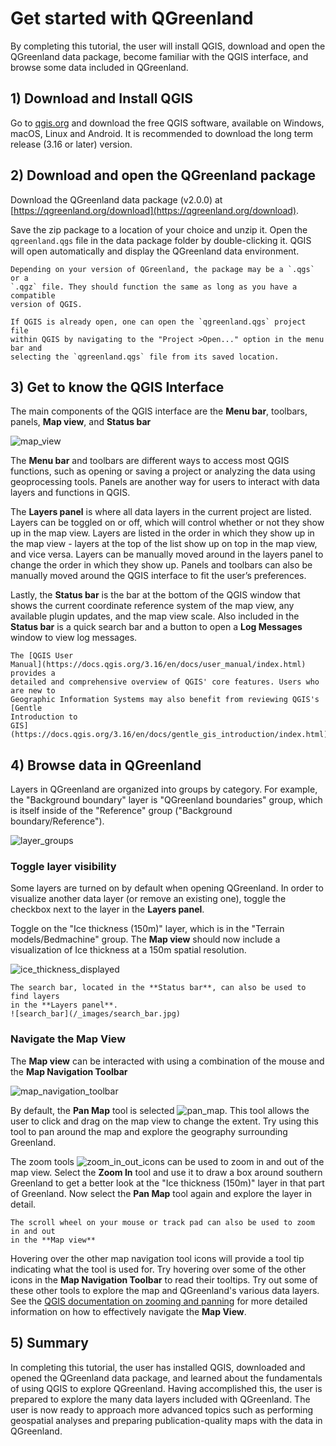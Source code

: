 # Get started with QGreenland

By completing this tutorial, the user will install QGIS, download and open the
QGreenland data package, become familiar with the QGIS interface, and browse
some data included in QGreenland.

## 1) Download and Install QGIS

Go to [qgis.org](https://qgis.org) and download the free QGIS software,
available on Windows, macOS, Linux and Android. It is recommended to download
the long term release (3.16 or later) version.

## 2) Download and open the QGreenland package

Download the QGreenland data package (v2.0.0) at
[https://qgreenland.org/download](https://qgreenland.org/download).

Save the zip package to a location of your choice and unzip it. Open the
`qgreenland.qgs` file in the data package folder by double-clicking it. QGIS
will open automatically and display the QGreenland data environment.


```{note}
Depending on your version of QGreenland, the package may be a `.qgs` or a
`.qgz` file. They should function the same as long as you have a compatible
version of QGIS.
```


```{note}
If QGIS is already open, one can open the `qgreenland.qgs` project file
within QGIS by navigating to the "Project >Open..." option in the menu bar and
selecting the `qgreenland.qgs` file from its saved location.
```


## 3) Get to know the QGIS Interface

The main components of the QGIS interface are the **Menu bar**, toolbars, panels,
**Map view**, and **Status bar**

![map_view](/_images/map_view.jpg)

The **Menu bar** and toolbars are different ways to access most QGIS functions, such
as opening or saving a project or analyzing the data using geoprocessing
tools. Panels are another way for users to interact with data layers and
functions in QGIS.

The **Layers panel** is where all data layers in the current project are
listed. Layers can be toggled on or off, which will control whether or not they
show up in the map view. Layers are listed in the order in which they show up in
the map view - layers at the top of the list show up on top in the map view, and
vice versa. Layers can be manually moved around in the layers panel to change
the order in which they show up. Panels and toolbars can also be manually moved
around the QGIS interface to fit the user’s preferences.

Lastly, the **Status bar** is the bar at the bottom of the QGIS window that shows
the current coordinate reference system of the map view, any available plugin
updates, and the map view scale. Also included in the **Status bar** is a quick
search bar and a button to open a **Log Messages** window to view log messages.


```{note}
The [QGIS User
Manual](https://docs.qgis.org/3.16/en/docs/user_manual/index.html) provides a
detailed and comprehensive overview of QGIS' core features. Users who are new to
Geographic Information Systems may also benefit from reviewing QGIS's [Gentle
Introduction to
GIS](https://docs.qgis.org/3.16/en/docs/gentle_gis_introduction/index.html)
```


## 4) Browse data in QGreenland

Layers in QGreenland are organized into groups by category. For example, the
"Background boundary" layer is "QGreenland boundaries" group, which is itself
inside of the "Reference" group ("Background boundary/Reference").

![layer_groups](/_images/layer_groups.jpg)

### Toggle layer visibility

Some layers are turned on by default when opening QGreenland. In order to
visualize another data layer (or remove an existing one), toggle the checkbox
next to the layer in the **Layers panel**.

Toggle on the "Ice thickness (150m)" layer, which is in the "Terrain
models/Bedmachine" group. The **Map view** should now include a visualization of
Ice thickness at a 150m spatial resolution.

![ice_thickness_displayed](/_images/ice_thickness_displayed.jpg)


```{note}
The search bar, located in the **Status bar**, can also be used to find layers
in the **Layers panel**.
![search_bar](/_images/search_bar.jpg)
```


### Navigate the Map View

The **Map view** can be interacted with using a combination of the mouse and the
**Map Navigation Toolbar**

![map_navigation_toolbar](/_images/map_navigation_toolbar.jpg)

By default, the **Pan Map** tool is selected
![pan_map](/_images/pan_map.jpg). This tool allows the user to click and drag on
the map view to change the extent. Try using this tool to pan around the map and
explore the geography surrounding Greenland.

The zoom tools ![zoom_in_out_icons](/_images/zoom_in_out_icons.jpg) can be used
to zoom in and out of the map view. Select the **Zoom In** tool and use it to
draw a box around southern Greenland to get a better look at the "Ice thickness
(150m)" layer in that part of Greenland. Now select the **Pan Map** tool again
and explore the layer in detail.

```{note}
The scroll wheel on your mouse or track pad can also be used to zoom in and out
in the **Map view**
```

Hovering over the other map navigation tool icons will provide a tool tip
indicating what the tool is used for. Try hovering over some of the other icons
in the **Map Navigation Toolbar** to read their tooltips. Try out some of these
other tools to explore the map and QGreenland's various data layers. See the
[QGIS documentation on zooming and
panning](https://docs.qgis.org/3.16/en/docs/user_manual/introduction/general_tools.html#zooming-and-panning)
for more detailed information on how to effectively navigate the **Map View**.


## 5) Summary

In completing this tutorial, the user has installed QGIS, downloaded and opened
the QGreenland data package, and learned about the fundamentals of using QGIS to
explore QGreenland. Having accomplished this, the user is prepared to explore
the many data layers included with QGreenland. The user is now ready to approach
more advanced topics such as performing geospatial analyses and preparing
publication-quality maps with the data in QGreenland.
